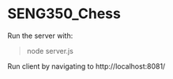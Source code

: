 # SENG350_Chess

Run the server with:
> node server.js

Run client by navigating to http://localhost:8081/
